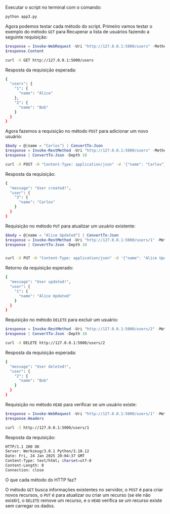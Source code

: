 Executar o script no terminal com o comando: 

```bash 
python app3.py 
``` 

Agora podemos testar cada método do script. Primeiro vamos testar o exemplo do método `GET` para Recuperar a lista de usuários fazendo a seguinte requisição: 

```powershell
$response = Invoke-WebRequest -Uri "http://127.0.0.1:5000/users" -Method Get
$response.Content
```

```bash 
curl -X GET http://127.0.0.1:5000/users 
``` 

Resposta da requisição esperada: 

```bash 
{
  "users": {
    "1": {
      "name": "Alice"
    },
    "2": {
      "name": "Bob"
    }
  }
}
``` 

Agora fazemos a requisição no método `POST` para adicionar um novo usuário: 

```powershell
$body = @{name = "Carlos"} | ConvertTo-Json
$response = Invoke-RestMethod -Uri "http://127.0.0.1:5000/users" -Method Post -Body $body -ContentType "application/json"
$response | ConvertTo-Json -Depth 10
```

```bash 
curl -X POST -H "Content-Type: application/json" -d '{"name": "Carlos"}' http://127.0.0.1:5000/users 
``` 

Resposta da requisição: 

```bash 
{
  "message": "User created!",
  "user": {
    "3": {
      "name": "Carlos"
    }
  }
}
``` 

Requisição no método `PUT` para atualizar um usuário existente: 

```powershell
$body = @{name = "Alice Updated"} | ConvertTo-Json
$response = Invoke-RestMethod -Uri "http://127.0.0.1:5000/users/1" -Method Put -Body $body -ContentType "application/json"
$response | ConvertTo-Json -Depth 10
```

```bash 

curl -X PUT -H "Content-Type: application/json" -d '{"name": "Alice Updated"}' http://127.0.0.1:5000/users/1 

``` 

Retorno da requisição esperado: 

```bash 
{
  "message": "User updated!",
  "user": {
    "1": {
      "name": "Alice Updated"
    }
  }
}
``` 

Requisição no método `DELETE` para excluir um usuário: 

```powershell
$response = Invoke-RestMethod -Uri "http://127.0.0.1:5000/users/2" -Method Delete
$response | ConvertTo-Json -Depth 10
```

```bash 
curl -X DELETE http://127.0.0.1:5000/users/2 
``` 

Resposta da requisição esperada: 

```bash 
{
  "message": "User deleted!",
  "user": {
    "2": {
      "name": "Bob"
    }
  }
}
``` 

Requisição no método `HEAD` para verificar se um usuário existe: 

```powershell
$response = Invoke-WebRequest -Uri "http://127.0.0.1:5000/users/1" -Method Head
$response.Headers
```

```bash 
curl -I http://127.0.0.1:5000/users/1 
``` 

Resposta da requisição: 

```bash 
HTTP/1.1 200 OK
Server: Werkzeug/3.0.1 Python/3.10.12
Date: Fri, 24 Jan 2025 20:04:37 GMT
Content-Type: text/html; charset=utf-8
Content-Length: 0
Connection: close
``` 

O que cada método do HTTP faz? 

O método `GET` busca informações existentes no servidor, o `POST` é para criar novos recursos, o `PUT` é para atualizar ou criar um recurso (se ele não existir), o `DELETE` remove um recurso, e o `HEAD` verifica se um recurso existe sem carregar os dados. 